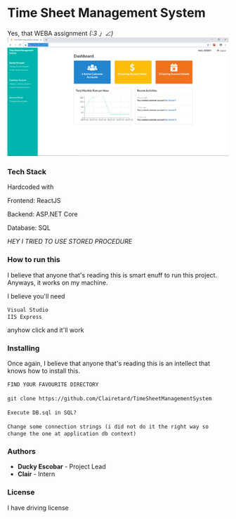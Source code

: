 # Time Sheet Management System

Yes, that WEBA assignment _(:3 」∠)_
![Screenshot](Home.png)

### Tech Stack

Hardcoded with

Frontend: ReactJS

Backend: ASP.NET Core

Database: SQL

_HEY I TRIED TO USE STORED PROCEDURE_


### How to run this

I believe that anyone that's reading this is smart enuff to run this project. Anyways, it works on my machine.

I believe you'll need
```
Visual Studio
IIS Express
```
anyhow click and it'll work


### Installing

Once again, I believe that anyone that's reading this is an intellect that knows how to install this.

```
FIND YOUR FAVOURITE DIRECTORY

git clone https://github.com/Clairetard/TimeSheetManagementSystem

Execute DB.sql in SQL?

Change some connection strings (i did not do it the right way so change the one at application db context)
```


### Authors

* **Ducky Escobar** - Project Lead
* **Clair** - Intern



### License

I have driving license

